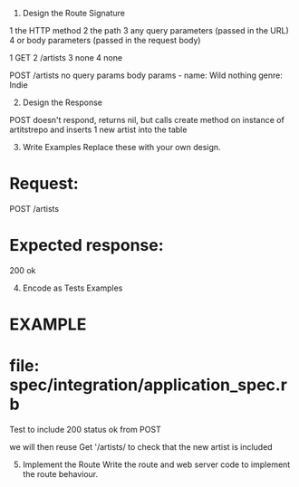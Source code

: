 1. Design the Route Signature

1 the HTTP method
2 the path
3 any query parameters (passed in the URL)
4 or body parameters (passed in the request body)


1 GET
2 /artists
3 none
4 none

POST 
/artists
no query params
body params - name: Wild nothing
genre: Indie


2. Design the Response

POST
doesn't respond, returns nil, but calls create method on instance of artitstrepo
and inserts 1 new artist into the table

3. Write Examples
Replace these with your own design.

# Request:

POST /artists

# Expected response:

200 ok

4. Encode as Tests Examples
# EXAMPLE
# file: spec/integration/application_spec.rb

Test to include 200 status ok from POST

we will then reuse Get '/artists/ to check that the new artist is included

5. Implement the Route
Write the route and web server code to implement the route behaviour.
